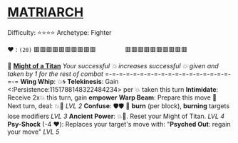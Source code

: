 # [**__MATRIARCH__**](<https://www.youtube.com/watch?v=NFTemk99fLU>)
Difficulty: ⭐⭐⭐⭐
Archetype: Fighter

❤️ : `(20)` 🟥🟥🟥🟥🟥🟥🟥🟥🟥🟥
`        ` 🟥🟥🟥🟥🟥🟥🟥🟥🟥🟥

🧿  [**Might of a Titan**](https://media.discordapp.net/attachments/1056365502101979146/1168051983496781855/matriarch.jpg?ex=65505c2e&is=653de72e&hm=837a0ad9fe1e2cd6517cdf6aec2c095e3af4f8499d94c6cf7c2d4390c41ca9ef&=&width=707&height=676) 
*Your successful 💥 increases successful 💥 given and taken by 1 for the rest of combat*
=-=-=-=-=-=-=-=-=-=-=-=-=-=-=-=-=-=-=-=
**Wing Whip**: 💥🌀
**Telekinesis**: Gain <:Persistence:1151788148322484234> per 💥 taken this turn
**Intimidate**: Receive 2x💥 this turn, gain __empower__
**Warp Beam**: Prepare this move 🔀 Next turn, deal: 💥🎯 *LVL 2*
**Confuse**: 🛡️🛡️ 🔀 __burn__ (per block), __burning__ targets lose modifiers *LVL 3*
**Ancient Power**: 💥🚫. Reset your Might of Titan. *LVL 4*
**Psy-Shock** (-4 ❤️): Replaces your target's move with: "**Psyched Out**: regain your move" *LVL 5*
